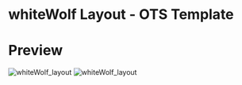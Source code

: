 # whiteWolf Layout - OTS Template

# Preview
![whiteWolf_layout](https://github.com/idontreallywolf/ots_layouts/blob/whiteWolf/img/prev1.png)
![whiteWolf_layout](https://github.com/idontreallywolf/ots_layouts/blob/whiteWolf/img/prev2.png)
